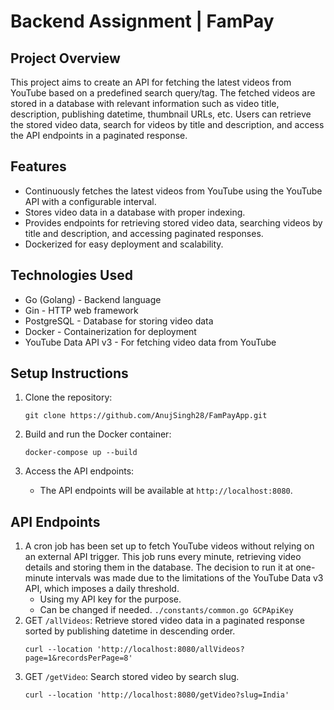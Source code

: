 # Backend Assignment | FamPay

## Project Overview
This project aims to create an API for fetching the latest videos from YouTube based on a predefined search query/tag. The fetched videos are stored in a database with relevant information such as video title, description, publishing datetime, thumbnail URLs, etc. Users can retrieve the stored video data, search for videos by title and description, and access the API endpoints in a paginated response.

## Features
- Continuously fetches the latest videos from YouTube using the YouTube API with a configurable interval.
- Stores video data in a database with proper indexing.
- Provides endpoints for retrieving stored video data, searching videos by title and description, and accessing paginated responses.
- Dockerized for easy deployment and scalability.

## Technologies Used
- Go (Golang) - Backend language
- Gin - HTTP web framework
- PostgreSQL - Database for storing video data
- Docker - Containerization for deployment
- YouTube Data API v3 - For fetching video data from YouTube

## Setup Instructions
1. Clone the repository:
   ```
   git clone https://github.com/AnujSingh28/FamPayApp.git
   ```

2. Build and run the Docker container:
   ```
   docker-compose up --build
   ```

3. Access the API endpoints:
   - The API endpoints will be available at `http://localhost:8080`.

## API Endpoints
1. A cron job has been set up to fetch YouTube videos without relying on an external API trigger. This job runs every minute, retrieving video details and storing them in the database. The decision to run it at one-minute intervals was made due to the limitations of the YouTube Data v3 API, which imposes a daily threshold.
   - Using my API key for the purpose.
   - Can be changed if needed. `./constants/common.go GCPApiKey`
3. GET `/allVideos`: Retrieve stored video data in a paginated response sorted by publishing datetime in descending order.
   ```
   curl --location 'http://localhost:8080/allVideos?page=1&recordsPerPage=8'
   ```
4. GET `/getVideo`: Search stored video by search slug.
   ```
   curl --location 'http://localhost:8080/getVideo?slug=India'
   ```
